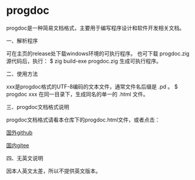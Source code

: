 # progdoc
progdoc是一种简易文档格式，主要用于编写程序设计和软件开发相关文档。


一、解析程序

可在主页的release处下载windows环境的可执行程序。
也可下载 progdoc.zig 源代码后，执行：
$ zig build-exe progdoc.zig
生成可执行程序。


二、使用方法

xxx是progdoc格式的UTF-8编码的文本文件，通常文件名后缀是 .pd 。
$ progdoc xxx
在同一目录下，生成同名的单一的 .html 文件。


三、progdoc文档格式说明

progdoc文档格式请看本仓库下的progdoc.html文件，或者点击：

[国外github]( https://sxwangzhiwen.github.io/progdoc/progdoc.html)


[国内gitee]( https://gitee.com/sxwangzhiwen/progdoc)


四、无英文说明

因本人英文太差，所以不提供英文版本。
